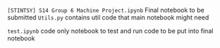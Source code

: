 `[STINTSY] S14 Group 6 Machine Project.ipynb` Final notebook to be submitted
`Utils.py` contains util code that main notebook might need

`test.ipynb` code only notebook to test and run code to be put into final notebook
